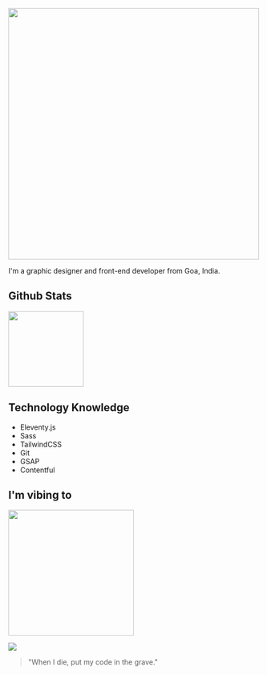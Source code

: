 <img src="https://gavinpereira.in/img/wordmark.svg" width=500></img>

I'm a graphic designer and front-end developer from Goa, India.

## Github Stats  

<img src="https://github-readme-stats.vercel.app/api?username=pexeixv&theme=vue-dark&show_icons=true&count_private=true&include_all_commits=true" height=150 />

## Technology Knowledge

+ Eleventy.js
+ Sass
+ TailwindCSS
+ Git
+ GSAP
+ Contentful

## I'm vibing to

<img src="https://spotify-github-profile.vercel.app/api/view?uid=316o2szecuotpxulizpukpktbcmi&cover_image=true&theme=compact" height=250></img>

<img src="https://komarev.com/ghpvc/?username=pexeixv&&style=flat-square"></img>

> "When I die, put my code in the grave."

